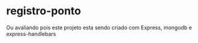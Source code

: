 # registro-ponto

Ou avaliando pois este projeto esta sendo criado com Express, mongodb e express-handlebars
